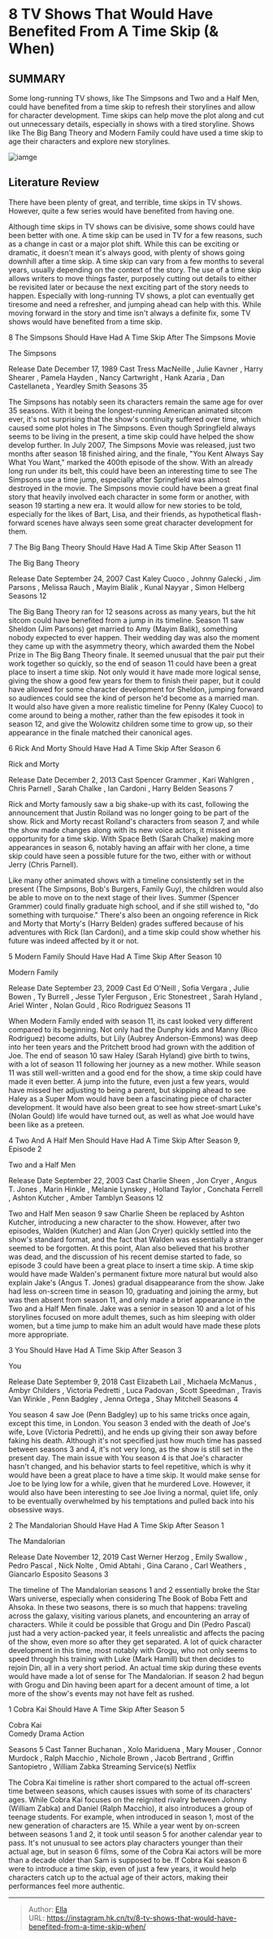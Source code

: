 # 8 TV Shows That Would Have Benefited From A Time Skip (&amp; When)


## SUMMARY 


 Some long-running TV shows, like The Simpsons and Two and a Half Men, could have benefited from a time skip to refresh their storylines and allow for character development. 
 Time skips can help move the plot along and cut out unnecessary details, especially in shows with a tired storyline. 
 Shows like The Big Bang Theory and Modern Family could have used a time skip to age their characters and explore new storylines. 

![iamge](https://static1.srcdn.com/wordpress/wp-content/uploads/2024/01/tory-in-front-of-an-ambulance-in-cobra-kai-season-5.jpg)

## Literature Review

There have been plenty of great, and terrible, time skips in TV shows. However, quite a few series would have benefited from having one.




Although time skips in TV shows can be divisive, some shows could have been better with one. A time skip can be used in TV for a few reasons, such as a change in cast or a major plot shift. While this can be exciting or dramatic, it doesn&#39;t mean it&#39;s always good, with plenty of shows going downhill after a time skip.
A time skip can vary from a few months to several years, usually depending on the context of the story. The use of a time skip allows writers to move things faster, purposely cutting out details to either be revisited later or because the next exciting part of the story needs to happen. Especially with long-running TV shows, a plot can eventually get tiresome and need a refresher, and jumping ahead can help with this. While moving forward in the story and time isn&#39;t always a definite fix, some TV shows would have benefited from a time skip.









 








 8  The Simpsons 
Should Have Had A Time Skip After The Simpsons Movie


 







  The Simpsons  


  Release Date    December 17, 1989     Cast    Tress MacNeille , Julie Kavner , Harry Shearer , Pamela Hayden , Nancy Cartwright , Hank Azaria , Dan Castellaneta , Yeardley Smith     Seasons    35    


The Simpsons has notably seen its characters remain the same age for over 35 seasons. With it being the longest-running American animated sitcom ever, it&#39;s not surprising that the show&#39;s continuity suffered over time, which caused some plot holes in The Simpsons. Even though Springfield always seems to be living in the present, a time skip could have helped the show develop further. In July 2007, The Simpsons Movie was released, just two months after season 18 finished airing, and the finale, &#34;You Kent Always Say What You Want,&#34; marked the 400th episode of the show.
With an already long run under its belt, this could have been an interesting time to see The Simpsons use a time jump, especially after Springfield was almost destroyed in the movie. The Simpsons movie could have been a great final story that heavily involved each character in some form or another, with season 19 starting a new era. It would allow for new stories to be told, especially for the likes of Bart, Lisa, and their friends, as hypothetical flash-forward scenes have always seen some great character development for them.





 7  The Big Bang Theory 
Should Have Had A Time Skip After Season 11
        

  The Big Bang Theory  


  Release Date    September 24, 2007     Cast    Kaley Cuoco , Johnny Galecki , Jim Parsons , Melissa Rauch , Mayim Bialik , Kunal Nayyar , Simon Helberg     Seasons    12    


The Big Bang Theory ran for 12 seasons across as many years, but the hit sitcom could have benefited from a jump in its timeline. Season 11 saw Sheldon (Jim Parsons) get married to Amy (Mayim Balik), something nobody expected to ever happen. Their wedding day was also the moment they came up with the asymmetry theory, which awarded them the Nobel Prize in The Big Bang Theory finale. It seemed unusual that the pair put their work together so quickly, so the end of season 11 could have been a great place to insert a time skip.
Not only would it have made more logical sense, giving the show a good few years for them to finish their paper, but it could have allowed for some character development for Sheldon, jumping forward so audiences could see the kind of person he&#39;d become as a married man. It would also have given a more realistic timeline for Penny (Kaley Cuoco) to come around to being a mother, rather than the few episodes it took in season 12, and give the Wolowitz children some time to grow up, so their appearance in the finale matched their canonical ages.





 6  Rick And Morty 
Should Have Had A Time Skip After Season 6


 







  Rick and Morty  


  Release Date    December 2, 2013     Cast    Spencer Grammer , Kari Wahlgren , Chris Parnell , Sarah Chalke , Ian Cardoni , Harry Belden     Seasons    7    


Rick and Morty famously saw a big shake-up with its cast, following the announcement that Justin Roiland was no longer going to be part of the show. Rick and Morty recast Roiland&#39;s characters from season 7, and while the show made changes along with its new voice actors, it missed an opportunity for a time skip. With Space Beth (Sarah Chalke) making more appearances in season 6, notably having an affair with her clone, a time skip could have seen a possible future for the two, either with or without Jerry (Chris Parnell).


Like many other animated shows with a timeline consistently set in the present (The Simpsons, Bob&#39;s Burgers, Family Guy), the children would also be able to move on to the next stage of their lives. Summer (Spencer Grammer) could finally graduate high school, and if she still wished to, &#34;do something with turquoise.&#34; There&#39;s also been an ongoing reference in Rick and Morty that Morty&#39;s (Harry Belden) grades suffered because of his adventures with Rick (Ian Cardoni), and a time skip could show whether his future was indeed affected by it or not.





 5  Modern Family 
Should Have Had A Time Skip After Season 10
        

  Modern Family  


  Release Date    September 23, 2009     Cast    Ed O&#39;Neill , Sofia Vergara , Julie Bowen , Ty Burrell , Jesse Tyler Ferguson , Eric Stonestreet , Sarah Hyland , Ariel Winter , Nolan Gould , Rico Rodriguez     Seasons    11    


When Modern Family ended with season 11, its cast looked very different compared to its beginning. Not only had the Dunphy kids and Manny (Rico Rodriguez) become adults, but Lily (Aubrey Anderson-Emmons) was deep into her teen years and the Pritchett brood had grown with the addition of Joe. The end of season 10 saw Haley (Sarah Hyland) give birth to twins, with a lot of season 11 following her journey as a new mother.
While season 11 was still well-written and a good end for the show, a time skip could have made it even better. A jump into the future, even just a few years, would have missed her adjusting to being a parent, but skipping ahead to see Haley as a Super Mom would have been a fascinating piece of character development. It would have also been great to see how street-smart Luke&#39;s (Nolan Gould) life would have turned out, as well as what Joe would have been like as a preteen.





 4  Two And A Half Men 
Should Have Had A Time Skip After Season 9, Episode 2


 







  Two and a Half Men  


  Release Date    September 22, 2003     Cast    Charlie Sheen , Jon Cryer , Angus T. Jones , Marin Hinkle , Melanie Lynskey , Holland Taylor , Conchata Ferrell , Ashton Kutcher , Amber Tamblyn     Seasons    12    


Two and Half Men season 9 saw Charlie Sheen be replaced by Ashton Kutcher, introducing a new character to the show. However, after two episodes, Walden (Kutcher) and Alan (Jon Cryer) quickly settled into the show&#39;s standard format, and the fact that Walden was essentially a stranger seemed to be forgotten. At this point, Alan also believed that his brother was dead, and the discussion of his recent demise started to fade, so episode 3 could have been a great place to insert a time skip.
A time skip would have made Walden&#39;s permanent fixture more natural but would also explain Jake&#39;s (Angus T. Jones) gradual disappearance from the show. Jake had less on-screen time in season 10, graduating and joining the army, but was then absent from season 11, and only made a brief appearance in the Two and a Half Men finale. Jake was a senior in season 10 and a lot of his storylines focused on more adult themes, such as him sleeping with older women, but a time jump to make him an adult would have made these plots more appropriate.





 3  You 
Should Have Had A Time Skip After Season 3
        

  You  


  Release Date    September 9, 2018     Cast    Elizabeth Lail , Michaela McManus , Ambyr Childers , Victoria Pedretti , Luca Padovan , Scott Speedman , Travis Van Winkle , Penn Badgley , Jenna Ortega , Shay Mitchell     Seasons    4    


You season 4 saw Joe (Penn Badgley) up to his same tricks once again, except this time, in London. You season 3 ended with the death of Joe&#39;s wife, Love (Victoria Pedretti), and he ends up giving their son away before faking his death. Although it&#39;s not specified just how much time has passed between seasons 3 and 4, it&#39;s not very long, as the show is still set in the present day.
The main issue with You season 4 is that Joe&#39;s character hasn&#39;t changed, and his behavior starts to feel repetitive, which is why it would have been a great place to have a time skip. It would make sense for Joe to be lying low for a while, given that he murdered Love. However, it would also have been interesting to see Joe living a normal, quiet life, only to be eventually overwhelmed by his temptations and pulled back into his obsessive ways.





 2  The Mandalorian 
Should Have Had A Time Skip After Season 1
        

  The Mandalorian  


  Release Date    November 12, 2019     Cast    Werner Herzog , Emily Swallow , Pedro Pascal , Nick Nolte , Omid Abtahi , Gina Carano , Carl Weathers , Giancarlo Esposito     Seasons    3    


The timeline of The Mandalorian seasons 1 and 2 essentially broke the Star Wars universe, especially when considering The Book of Boba Fett and Ahsoka. In these two seasons, there is so much that happens: traveling across the galaxy, visiting various planets, and encountering an array of characters. While it could be possible that Grogu and Din (Pedro Pascal) just had a very action-packed year, it feels unrealistic and affects the pacing of the show, even more so after they get separated.
A lot of quick character development in this time, most notably with Grogu, who not only seems to speed through his training with Luke (Mark Hamill) but then decides to rejoin Din, all in a very short period. An actual time skip during these events would have made a lot of sense for The Mandalorian. If season 2 had begun with Grogu and Din having been apart for a decent amount of time, a lot more of the show&#39;s events may not have felt as rushed.





 1  Cobra Kai 
Should Have A Time Skip After Season 5
        

  Cobra Kai  
Comedy
Drama
Action



  Seasons    5     Cast    Tanner Buchanan , Xolo Mariduena , Mary Mouser , Connor Murdock , Ralph Macchio , Nichole Brown , Jacob Bertrand , Griffin Santopietro , William Zabka     Streaming Service(s)    Netflix    


The Cobra Kai timeline is rather short compared to the actual off-screen time between seasons, which causes issues with some of its characters&#39; ages. While Cobra Kai focuses on the reignited rivalry between Johnny (William Zabka) and Daniel (Ralph Macchio), it also introduces a group of teenage students. For example, when introduced in season 1, most of the new generation of characters are 15.
While a year went by on-screen between seasons 1 and 2, it took until season 5 for another calendar year to pass. It&#39;s not unusual to see actors play characters younger than their actual age, but in season 6 films, some of the Cobra Kai actors will be more than a decade older than Sam is supposed to be. If Cobra Kai season 6 were to introduce a time skip, even of just a few years, it would help characters catch up to the actual age of their actors, making their performances feel more authentic.


---

> Author: [Ella](https://instagram.hk.cn/)  
> URL: https://instagram.hk.cn/tv/8-tv-shows-that-would-have-benefited-from-a-time-skip-when/  

